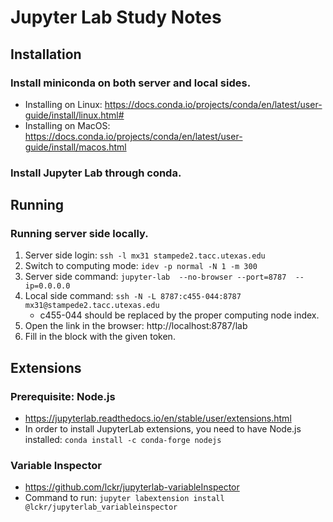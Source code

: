 # Jupyter Lab Study Notes

## Installation

### Install miniconda on both server and local sides.

* Installing on Linux: https://docs.conda.io/projects/conda/en/latest/user-guide/install/linux.html#
* Installing on MacOS: https://docs.conda.io/projects/conda/en/latest/user-guide/install/macos.html

### Install Jupyter Lab through conda.


## Running

### Running server side locally.

1. Server side login: ```ssh -l mx31 stampede2.tacc.utexas.edu```
2. Switch to computing mode: ```idev -p normal -N 1 -m 300```
3. Server side command: ```jupyter-lab  --no-browser --port=8787  --ip=0.0.0.0 ```
4. Local side command: ```ssh -N -L 8787:c455-044:8787 mx31@stampede2.tacc.utexas.edu``` 
   * c455-044 should be replaced by the proper computing node index.
5. Open the link in the browser: http://localhost:8787/lab
6. Fill in the block with the given token.


## Extensions

### Prerequisite: Node.js

* https://jupyterlab.readthedocs.io/en/stable/user/extensions.html
* In order to install JupyterLab extensions, you need to have Node.js installed:
```conda install -c conda-forge nodejs```

### Variable Inspector

* https://github.com/lckr/jupyterlab-variableInspector
* Command to run: ```jupyter labextension install @lckr/jupyterlab_variableinspector ```






